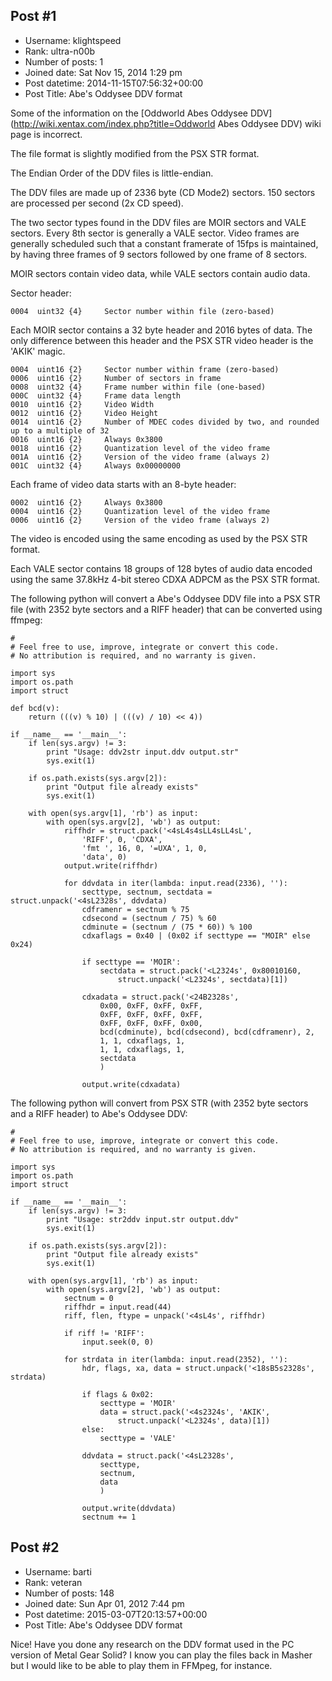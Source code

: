## Post #1
- Username: klightspeed
- Rank: ultra-n00b
- Number of posts: 1
- Joined date: Sat Nov 15, 2014 1:29 pm
- Post datetime: 2014-11-15T07:56:32+00:00
- Post Title: Abe's Oddysee DDV format

Some of the information on the [Oddworld Abes Oddysee DDV](http://wiki.xentax.com/index.php?title=Oddworld Abes Oddysee DDV) wiki page is incorrect.

The file format is slightly modified from the PSX STR format.

The Endian Order of the DDV files is little-endian.

The DDV files are made up of 2336 byte (CD Mode2) sectors.
150 sectors are processed per second (2x CD speed).

The two sector types found in the DDV files are MOIR sectors and VALE sectors.
Every 8th sector is generally a VALE sector.
Video frames are generally scheduled such that a constant framerate of 15fps is maintained, by having three frames of 9 sectors followed by one frame of 8 sectors.

MOIR sectors contain video data, while VALE sectors contain audio data.

Sector header:

```
0004  uint32 {4}     Sector number within file (zero-based)

```


Each MOIR sector contains a 32 byte header and 2016 bytes of data.
The only difference between this header and the PSX STR video header is the 'AKIK' magic.

```
0004  uint16 {2}     Sector number within frame (zero-based)
0006  uint16 {2}     Number of sectors in frame
0008  uint32 {4}     Frame number within file (one-based)
000C  uint32 {4}     Frame data length
0010  uint16 {2}     Video Width
0012  uint16 {2}     Video Height
0014  uint16 {2}     Number of MDEC codes divided by two, and rounded up to a multiple of 32
0016  uint16 {2}     Always 0x3800
0018  uint16 {2}     Quantization level of the video frame
001A  uint16 {2}     Version of the video frame (always 2)
001C  uint32 {4}     Always 0x00000000

```


Each frame of video data starts with an 8-byte header:

```
0002  uint16 {2}     Always 0x3800
0004  uint16 {2}     Quantization level of the video frame
0006  uint16 {2}     Version of the video frame (always 2)

```


The video is encoded using the same encoding as used by the PSX STR format.

Each VALE sector contains 18 groups of 128 bytes of audio data encoded using the same 37.8kHz 4-bit stereo CDXA ADPCM as the PSX STR format.

The following python will convert a Abe's Oddysee DDV file into a PSX STR file (with 2352 byte sectors and a RIFF header) that can be converted using ffmpeg:

```
#
# Feel free to use, improve, integrate or convert this code.
# No attribution is required, and no warranty is given.

import sys
import os.path
import struct

def bcd(v):
    return (((v) % 10) | (((v) / 10) << 4))

if __name__ == '__main__':
    if len(sys.argv) != 3:
        print "Usage: ddv2str input.ddv output.str"
        sys.exit(1)

    if os.path.exists(sys.argv[2]):
        print "Output file already exists"
        sys.exit(1)

    with open(sys.argv[1], 'rb') as input:
        with open(sys.argv[2], 'wb') as output:
            riffhdr = struct.pack('<4sL4s4sLL4sLL4sL',
                'RIFF', 0, 'CDXA', 
                'fmt ', 16, 0, '=UXA', 1, 0, 
                'data', 0)
            output.write(riffhdr)

            for ddvdata in iter(lambda: input.read(2336), ''):
                secttype, sectnum, sectdata = struct.unpack('<4sL2328s', ddvdata)
                cdframenr = sectnum % 75
                cdsecond = (sectnum / 75) % 60
                cdminute = (sectnum / (75 * 60)) % 100
                cdxaflags = 0x40 | (0x02 if secttype == "MOIR" else 0x24)
                
                if secttype == 'MOIR':
                    sectdata = struct.pack('<L2324s', 0x80010160, 
                        struct.unpack('<L2324s', sectdata)[1])

                cdxadata = struct.pack('<24B2328s',
                    0x00, 0xFF, 0xFF, 0xFF,
                    0xFF, 0xFF, 0xFF, 0xFF,
                    0xFF, 0xFF, 0xFF, 0x00,
                    bcd(cdminute), bcd(cdsecond), bcd(cdframenr), 2,
                    1, 1, cdxaflags, 1,
                    1, 1, cdxaflags, 1,
                    sectdata
                    )

                output.write(cdxadata)

```


The following python will convert from PSX STR (with 2352 byte sectors and a RIFF header) to Abe's Oddysee DDV:

```
#
# Feel free to use, improve, integrate or convert this code.
# No attribution is required, and no warranty is given.

import sys
import os.path
import struct

if __name__ == '__main__':
    if len(sys.argv) != 3:
        print "Usage: str2ddv input.str output.ddv"
        sys.exit(1)

    if os.path.exists(sys.argv[2]):
        print "Output file already exists"
        sys.exit(1)

    with open(sys.argv[1], 'rb') as input:
        with open(sys.argv[2], 'wb') as output:
            sectnum = 0
            riffhdr = input.read(44)
            riff, flen, ftype = unpack('<4sL4s', riffhdr)
            
            if riff != 'RIFF':
                input.seek(0, 0)

            for strdata in iter(lambda: input.read(2352), ''):
                hdr, flags, xa, data = struct.unpack('<18sB5s2328s', strdata)

                if flags & 0x02:
                    secttype = 'MOIR'
                    data = struct.pack('<4s2324s', 'AKIK',
                        struct.unpack('<L2324s', data)[1])
                else:
                    secttype = 'VALE'

                ddvdata = struct.pack('<4sL2328s',
                    secttype,
                    sectnum,
                    data
                    )

                output.write(ddvdata)
                sectnum += 1

```
## Post #2
- Username: barti
- Rank: veteran
- Number of posts: 148
- Joined date: Sun Apr 01, 2012 7:44 pm
- Post datetime: 2015-03-07T20:13:57+00:00
- Post Title: Abe's Oddysee DDV format

Nice! Have you done any research on the DDV format used in the PC version of Metal Gear Solid? I know you can play the files back in Masher but I would like to be able to play them in FFMpeg, for instance.

